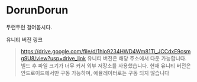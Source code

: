 # DorunDorun
두런두런 걸어봅시다. 


유니티 버전 링크
> https://drive.google.com/file/d/1hlo9234HWD4Wm81Ti_JCCdxE9csmg9U8/view?usp=drive_link
> 유니티 버전은 해당 주소에서 다운 가능합니다.
> 빌드 후 파일 크기가 너무 커서 외부 저장소를 사용했습니다.
> 현재 유니티 버전은 안드로이드에서만 구동 가능하며, 에뮬레이터로는 구동 되지 않습니다
